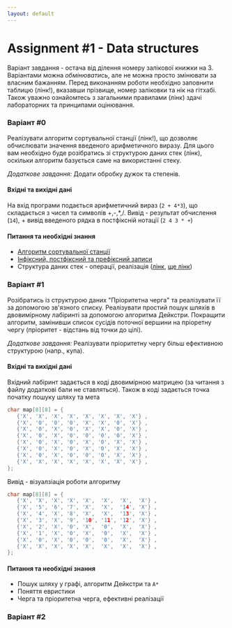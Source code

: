 ```yaml
---
layout: default
---
```


# [](#header-1)Assignment #1 - Data structures

Варіант завдання - остача від ділення номеру залікової книжки на 3. Варіантами можна _обмінюватись_, 
але не можна просто змінювати за власним бажанням. Перед виконанням роботи необхідно заповнити таблицю (лінк!), вказавши прізвище, номер заліковки
та нік на гітхабі. Також уважно ознайомтесь з загальними правилами (лінк) здачі лабораторних та принципами оцінювання. 

### [](#header-4)Варіант #0
Реалізувати алгоритм сортувальної станції (лінк!), що дозволяє обчислювати значення введеного арифметичного виразу. Для цього вам необхідно
буде розібратись зі структурою даних стек (лінк), оскільки алгоритм базується саме на використанні стеку.

*Додаткове завдання:* Додати обробку дужок та степенів.

#### Вхідні та вихідні дані
На вхід програми подається арифметичний вираз (`2 + 4*3`), що складається з чисел та символів +,-,*,/. Вивід - результат обчислення (`14`), + вивід введеного рядка в постфіксній нотації (`2 4 3 * +`)

#### Питання та необхідні знання
* [Алгоритм сортувальної станції](https://en.wikipedia.org/wiki/Shunting-yard_algorithm)
* [Інфіксний, постфіксний та префіксний записи](http://www.cs.man.ac.uk/~pjj/cs2121/fix.html)
* Структура даних стек - операції, реалізація ([лінк](http://informatics.mccme.ru/mod/book/view.php?id=580), [ще лінк](https://en.wikipedia.org/wiki/Stack_(abstract_data_type)))

### [](#header-4)Варіант #1
Розібратись із структурою даних "Пріоритетна черга" та реалізувати її за допомогою зв'язного списку. Реалізувати простий пошук шляхів в двовимірному лабіринті за допомогою алгоритма Дейкстри. Покращити алгоритм, замінивши список сусідів поточної вершини на пріоретну чергу (пріоритет - відстань від точки до цілі). 

*Додаткове завдання:* Реалізувати пріоритетну чергу більш ефективною структурою (напр., купа).

#### Вхідні та вихідні дані
Вхідний лабіринт задається в коді двовимірною матрицею (за читання з файлу додаткові бали не ставляться). Також в коді задається
точка початку пошуку шляху та мета
```cpp
char map[8][8] = {  
   {'X', 'X', 'X', 'X', 'X', 'X', 'X', 'X'} ,  
   {'X', '0', '0', '0', 'X', 'X', '0', 'X'} ,  
   {'X', '0', 'X', '0', 'X', 'X', '0', 'X'} ,  
   {'X', '0', 'X', '0', '0', '0', '0', 'X'} ,  
   {'X', '0', 'X', '0', 'X', '0', 'X', 'X'} ,   
   {'X', '0', 'X', '0', 'X', '0', 'X', 'X'} , 
   {'X', '0', 'X', '0', '0', '0', 'X', 'X'} , 
   {'X', 'X', 'X', 'X', 'X', 'X', 'X', 'X'} , 
};
```
Вивід - візуалзіація роботи алгоритму
```cpp
char map[8][8] = {  
   {'X', 'X', 'X', 'X', 'X',  'X',  'X',  'X'} ,  
   {'X', '5', '6', '7', 'X',  'X',  '14', 'X'} ,  
   {'X', '4', 'X', '8', 'X',  'X',  '13', 'X'} ,  
   {'X', '3', 'X', '9', '10', '11', '12', 'X'} ,  
   {'X', '2', 'X', '0', 'X',  '0',  'X',  'X'} ,   
   {'X', '1', 'X', '0', 'X',  '0',  'X',  'X'} , 
   {'X', '0', 'X', '0', '0',  '0',  'X',  'X'} , 
   {'X', 'X', 'X', 'X', 'X',  'X',  'X',  'X'} , 
};
```
#### Питання та необхідні знання
* Пошук шляху у графі, алгоритм Дейкстри та `А*`
* Поняття евристики
* Черга та пріоритетна черга, ефективні реалізації

### [](#header-4)Варіант #2

